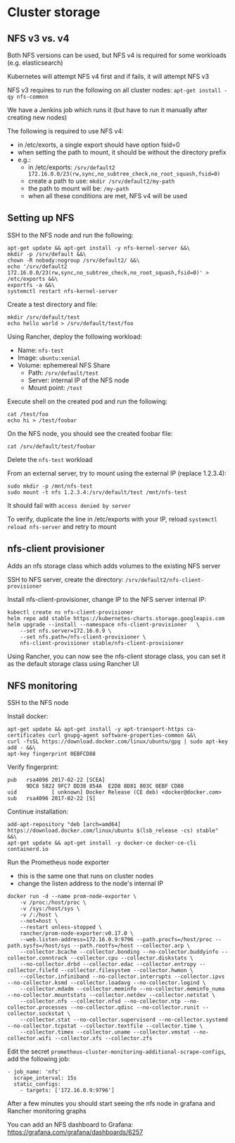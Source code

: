 # Cluster storage

## NFS v3 vs. v4

Both NFS versions can be used, but NFS v4 is required for some workloads (e.g. elasticsearch)

Kubernetes will attempt NFS v4 first and if fails, it will attempt NFS v3

NFS v3 requires to run the following on all cluster nodes: `apt-get install -qy nfs-common`

We have a Jenkins job which runs it (but have to run it manually after creating new nodes)

The following is required to use NFS v4:

* in /etc/exorts, a single export should have option fsid=0
* when setting the path to mount, it should be without the directory prefix
* e.g.:
  * in /etc/exports: `/srv/default2 172.16.0.0/23(rw,sync,no_subtree_check,no_root_squash,fsid=0)`
  * create a path to use: `mkdir /srv/default2/my-path`
  * the path to mount will be: `/my-path`
  * when all these conditions are met, NFS v4 will be used 

## Setting up NFS

SSH to the NFS node and run the following:

```
apt-get update && apt-get install -y nfs-kernel-server &&\
mkdir -p /srv/default &&\
chown -R nobody:nogroup /srv/default2/ &&\
echo '/srv/default2 172.16.0.0/23(rw,sync,no_subtree_check,no_root_squash,fsid=0)' > /etc/exports &&\
exportfs -a &&\
systemctl restart nfs-kernel-server
```

Create a test directory and file:

```
mkdir /srv/default/test
echo hello world > /srv/default/test/foo
```

Using Rancher, deploy the following workload:

* Name: `nfs-test`
* Image: `ubuntu:xenial`
* Volume: ephemereal NFS Share
  * Path: `/srv/default/test`
  * Server: internal IP of the NFS node
  * Mount point: `/test`

Execute shell on the created pod and run the following:

```
cat /test/foo
echo hi > /test/foobar
```

On the NFS node, you should see the created foobar file:

```
cat /srv/default/test/foobar
```

Delete the `nfs-test` workload

From an external server, try to mount using the external IP (replace 1.2.3.4):

```
sudo mkdir -p /mnt/nfs-test
sudo mount -t nfs 1.2.3.4:/srv/default/test /mnt/nfs-test
```

It should fail with `access denied by server`

To verify, duplicate the line in /etc/exports with your IP, reload `systemctl reload nfs-server` and retry to mount

## nfs-client provisioner

Adds an nfs storage class which adds volumes to the existing NFS server

SSH to NFS server, create the directory: `/srv/default2/nfs-client-provisioner` 

Install nfs-client-provisioner, change IP to the NFS server internal IP:

```
kubectl create ns nfs-client-provisioner
helm repo add stable https://kubernetes-charts.storage.googleapis.com
helm upgrade --install --namespace nfs-client-provisioner	\
    --set nfs.server=172.16.0.9 \
    --set nfs.path=/nfs-client-provisioner \
    nfs-client-provisioner stable/nfs-client-provisioner
```

Using Rancher, you can now see the nfs-client storage class, you can set it as the default storage class using Rancher UI

## NFS monitoring

SSH to the NFS node

Install docker:

```
apt-get update && apt-get install -y apt-transport-https ca-certificates curl gnupg-agent software-properties-common &&\
curl -fsSL https://download.docker.com/linux/ubuntu/gpg | sudo apt-key add - &&\
apt-key fingerprint 0EBFCD88
```

Verify fingerprint:

```
pub   rsa4096 2017-02-22 [SCEA]
      9DC8 5822 9FC7 DD38 854A  E2D8 8D81 803C 0EBF CD88
uid           [ unknown] Docker Release (CE deb) <docker@docker.com>
sub   rsa4096 2017-02-22 [S]
```

Continue installation:

```
add-apt-repository "deb [arch=amd64] https://download.docker.com/linux/ubuntu $(lsb_release -cs) stable" &&\
apt-get update && apt-get install -y docker-ce docker-ce-cli containerd.io
```

Run the Prometheus node exporter

* this is the same one that runs on cluster nodes
* change the listen address to the node's internal IP

```
docker run -d --name prom-node-exporter \
    -v /proc:/host/proc \
    -v /sys:/host/sys \
    -v /:/host \
    --net=host \
    --restart unless-stopped \
    rancher/prom-node-exporter:v0.17.0 \
    --web.listen-address=172.16.0.9:9796 --path.procfs=/host/proc --path.sysfs=/host/sys --path.rootfs=/host --collector.arp \
    --collector.bcache --collector.bonding --no-collector.buddyinfo --collector.conntrack --collector.cpu --collector.diskstats \
    --no-collector.drbd --collector.edac --collector.entropy --collector.filefd --collector.filesystem --collector.hwmon \
    --collector.infiniband --no-collector.interrupts --collector.ipvs --no-collector.ksmd --collector.loadavg --no-collector.logind \
    --collector.mdadm --collector.meminfo --no-collector.meminfo_numa --no-collector.mountstats --collector.netdev --collector.netstat \
    --collector.nfs --collector.nfsd --no-collector.ntp --no-collector.processes --no-collector.qdisc --no-collector.runit --collector.sockstat \
    --collector.stat --no-collector.supervisord --no-collector.systemd --no-collector.tcpstat --collector.textfile --collector.time \
    --collector.timex --collector.uname --collector.vmstat --no-collector.wifi --collector.xfs --collector.zfs
```

Edit the secret `prometheus-cluster-monitoring-additional-scrape-configs`, add the following job:

```
- job_name: 'nfs'
  scrape_interval: 15s
  static_configs:
    - targets: ['172.16.0.9:9796']
```

After a few minutes you should start seeing the nfs node in grafana and Rancher monitoring graphs

You can add an NFS dashboard to Grafana: https://grafana.com/grafana/dashboards/6257
